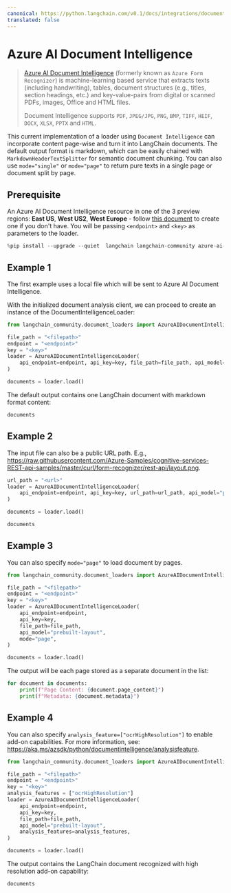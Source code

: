 ```yaml
---
canonical: https://python.langchain.com/v0.1/docs/integrations/document_loaders/azure_document_intelligence
translated: false
---
```


# Azure AI Document Intelligence

>[Azure AI Document Intelligence](https://aka.ms/doc-intelligence) (formerly known as `Azure Form Recognizer`) is machine-learning
>based service that extracts texts (including handwriting), tables, document structures (e.g., titles, section headings, etc.) and key-value-pairs from
>digital or scanned PDFs, images, Office and HTML files.
>
>Document Intelligence supports `PDF`, `JPEG/JPG`, `PNG`, `BMP`, `TIFF`, `HEIF`, `DOCX`, `XLSX`, `PPTX` and `HTML`.

This current implementation of a loader using `Document Intelligence` can incorporate content page-wise and turn it into LangChain documents. The default output format is markdown, which can be easily chained with `MarkdownHeaderTextSplitter` for semantic document chunking. You can also use `mode="single"` or `mode="page"` to return pure texts in a single page or document split by page.

## Prerequisite

An Azure AI Document Intelligence resource in one of the 3 preview regions: **East US**, **West US2**, **West Europe** - follow [this document](https://learn.microsoft.com/azure/ai-services/document-intelligence/create-document-intelligence-resource?view=doc-intel-4.0.0) to create one if you don't have. You will be passing `<endpoint>` and `<key>` as parameters to the loader.

```python
%pip install --upgrade --quiet  langchain langchain-community azure-ai-documentintelligence
```

## Example 1

The first example uses a local file which will be sent to Azure AI Document Intelligence.

With the initialized document analysis client, we can proceed to create an instance of the DocumentIntelligenceLoader:

```python
from langchain_community.document_loaders import AzureAIDocumentIntelligenceLoader

file_path = "<filepath>"
endpoint = "<endpoint>"
key = "<key>"
loader = AzureAIDocumentIntelligenceLoader(
    api_endpoint=endpoint, api_key=key, file_path=file_path, api_model="prebuilt-layout"
)

documents = loader.load()
```

The default output contains one LangChain document with markdown format content:

```python
documents
```

## Example 2

The input file can also be a public URL path. E.g., https://raw.githubusercontent.com/Azure-Samples/cognitive-services-REST-api-samples/master/curl/form-recognizer/rest-api/layout.png.

```python
url_path = "<url>"
loader = AzureAIDocumentIntelligenceLoader(
    api_endpoint=endpoint, api_key=key, url_path=url_path, api_model="prebuilt-layout"
)

documents = loader.load()
```

```python
documents
```

## Example 3

You can also specify `mode="page"` to load document by pages.

```python
from langchain_community.document_loaders import AzureAIDocumentIntelligenceLoader

file_path = "<filepath>"
endpoint = "<endpoint>"
key = "<key>"
loader = AzureAIDocumentIntelligenceLoader(
    api_endpoint=endpoint,
    api_key=key,
    file_path=file_path,
    api_model="prebuilt-layout",
    mode="page",
)

documents = loader.load()
```

The output will be each page stored as a separate document in the list:

```python
for document in documents:
    print(f"Page Content: {document.page_content}")
    print(f"Metadata: {document.metadata}")
```

## Example 4

You can also specify `analysis_feature=["ocrHighResolution"]` to enable add-on capabilities. For more information, see: https://aka.ms/azsdk/python/documentintelligence/analysisfeature.

```python
from langchain_community.document_loaders import AzureAIDocumentIntelligenceLoader

file_path = "<filepath>"
endpoint = "<endpoint>"
key = "<key>"
analysis_features = ["ocrHighResolution"]
loader = AzureAIDocumentIntelligenceLoader(
    api_endpoint=endpoint,
    api_key=key,
    file_path=file_path,
    api_model="prebuilt-layout",
    analysis_features=analysis_features,
)

documents = loader.load()
```

The output contains the LangChain document recognized with high resolution add-on capability:

```python
documents
```